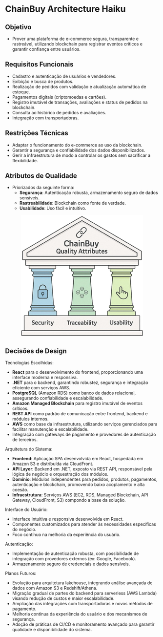 # ChainBuy Architecture Haiku

## Objetivo

- Prover uma plataforma de e-commerce segura, transparente e rastreável, utilizando blockchain para registrar eventos críticos e garantir confiança entre usuários.


## Requisitos Funcionais

- Cadastro e autenticação de usuários e vendedores.
- Exibição e busca de produtos.
- Realização de pedidos com validação e atualização automática de estoque.
- Pagamentos digitais (criptomoedas e cartões).
- Registro imutável de transações, avaliações e status de pedidos na blockchain.
- Consulta ao histórico de pedidos e avaliações.
- Integração com transportadoras.


## Restrições Técnicas

- Adaptar o funcionamento do e-commerce ao uso da blockchain.
- Garantir a segurança e confiabilidade dos dados disponibilizados.
- Gerir a infraestrutura de modo a controlar os gastos sem sacrificar a flexibilidade.


## Atributos de Qualidade
- Priorizados da seguinte forma:  
    - **Segurança**: Autenticação robusta, armazenamento seguro de dados sensíveis.  
    - **Rastreabilidade**: Blockchain como fonte de verdade.  
    - **Usabilidade**: Uso fácil e intuitivo.  

<div align="center">
  <img src="../assets/quality_attributes.png" width="400">
</div>

## Decisões de Design

Tecnologias Escolhidas:

- **React** para o desenvolvimento do frontend, proporcionando uma interface moderna e responsiva.
- **.NET** para o backend, garantindo robustez, segurança e integração eficiente com serviços AWS.
- **PostgreSQL** (Amazon RDS) como banco de dados relacional, assegurando confiabilidade e escalabilidade.
- **Amazon Managed Blockchain** para registro imutável de eventos críticos.
- **REST API** como padrão de comunicação entre frontend, backend e módulos internos.
- **AWS** como base da infraestrutura, utilizando serviços gerenciados para facilitar manutenção e escalabilidade.
- Integração com gateways de pagamento e provedores de autenticação de terceiros.

Arquitetura do Sistema:

- **Frontend**: Aplicação SPA desenvolvida em React, hospedada em Amazon S3 e distribuída via CloudFront.
- **API Layer**: Backend em .NET, exposto via REST API, responsável pela lógica de negócio e orquestração dos módulos.
- **Domínio**: Módulos independentes para pedidos, produtos, pagamentos, autenticação e blockchain, promovendo baixo acoplamento e alta coesão.
- **Infraestrutura**: Serviços AWS (EC2, RDS, Managed Blockchain, API Gateway, CloudFront, S3) compondo a base da solução.

Interface do Usuário:

- Interface intuitiva e responsiva desenvolvida em React.
- Componentes customizados para atender às necessidades específicas do negócio.
- Foco contínuo na melhoria da experiência do usuário.

Autenticação:

- Implementação de autenticação robusta, com possibilidade de integração com provedores externos (ex: Google, Facebook).
- Armazenamento seguro de credenciais e dados sensíveis.

Planos Futuros:

- Evolução para arquitetura lakehouse, integrando análise avançada de dados com Amazon S3 e Redshift/Athena.
- Migração gradual de partes do backend para serverless (AWS Lambda) visando redução de custos e maior escalabilidade.
- Ampliação das integrações com transportadoras e novos métodos de pagamento.
- Melhoria contínua da experiência do usuário e dos mecanismos de segurança.
- Adoção de práticas de CI/CD e monitoramento avançado para garantir qualidade e disponibilidade do sistema.
